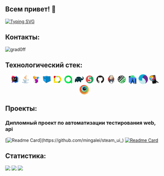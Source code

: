 ## Всем привет! 👋
[![Typing SVG](https://readme-typing-svg.herokuapp.com?color=%2336BCF7&lines=AQA+Engineer)](https://git.io/typing-svg)

## Контакты:

![grad0ff](https://img.shields.io/badge/Telegram-blue?style=plastic&logo=telegram&link=https://t.me/C3p5_10ck)

## Технологический стек:

<p align="center">
<img width="6%" title="IntelliJ IDEA" src="readme_design/logo/Intelij_IDEA.svg">
<img width="6%" title="Java" src="readme_design/logo/Java.svg">
<img width="6%" title="Selenide" src="readme_design/logo/Selenide.svg">
<img width="6%" title="Selenoid" src="readme_design/logo/Selenoid.svg">
<img width="6%" title="Allure Report" src="readme_design/logo/Allure_Report.svg">
<img width="6%" title="Allure Test Ops" src="readme_design/logo/Allure_Test_Ops.svg">
<img width="6%" title="Gradle" src="readme_design/logo/Gradle.svg">
<img width="6%" title="JUnit5" src="readme_design/logo/JUnit5.svg">
<img width="6%" title="GitHub" src="readme_design/logo/GitHub.svg">
<img width="6%" title="Jenkins" src="readme_design/logo/Jenkins.svg">
<img width="6%" title="Rest Assured" src="readme_design/logo/Rest_Assured.png">
<img width="6%" title="Android Studio" src="readme_design/logo/androidstudio.svg">
<img width="6%" title="Appium" src="readme_design/logo/appium.svg">
<img width="6%" title="Appium Inspector" src="readme_design/logo/appium_inspector.png">
<img width="6%" title="Browserstack" src="readme_design/logo/browserstack.svg">
</p>

## Проекты:
### Дипломный проект по автоматизации тестирования web, api
[![Readme Card](https://github-readme-stats.vercel.app/api/pin/?username=mingalei&repo=steam_ui_)](https://github.com/mingalei/steam_ui_)
[![Readme Card](https://github-readme-stats.vercel.app/api/pin/?username=mingalei&repo=reqres_api)](https://github.com/mingalei/reqres_api)

## Статистика:
![](http://github-profile-summary-cards.vercel.app/api/cards/stats?username=mingalei&theme=solarized_dark)
![](http://github-profile-summary-cards.vercel.app/api/cards/repos-per-language?username=mingalei&theme=solarized_dark)
![](https://github-profile-summary-cards.vercel.app/api/cards/profile-details?username=mingalei&theme=solarized_dark)